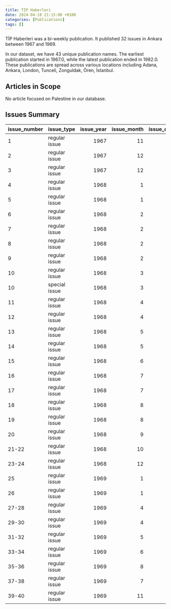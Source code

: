 ```yaml
---
title: TİP Haberleri
date: 2024-04-18 21:15:00 +0100
categories: [Publications]
tags: []
---
```


TİP Haberleri was a bi-weekly publication. It published 32 issues in Ankara between 1967 and 1969.

In our dataset, we have 43 unique publication names. The earliest publication started in 1967.0, while the latest publication ended in 1982.0. These publications are spread across various locations including Adana, Ankara, London, Tunceli, Zonguldak, Ören, İstanbul.

## Articles in Scope

No article focused on Palestine in our database.

## Issues Summary

| issue_number   | issue_type    |   issue_year |   issue_month |   issue_day |
|:---------------|:--------------|-------------:|--------------:|------------:|
| 1              | regular issue |         1967 |            11 |          19 |
| 2              | regular issue |         1967 |            12 |           1 |
| 3              | regular issue |         1967 |            12 |          16 |
| 4              | regular issue |         1968 |             1 |           1 |
| 5              | regular issue |         1968 |             1 |           1 |
| 6              | regular issue |         1968 |             2 |           1 |
| 7              | regular issue |         1968 |             2 |          16 |
| 8              | regular issue |         1968 |             2 |          23 |
| 9              | regular issue |         1968 |             2 |          23 |
| 10             | regular issue |         1968 |             3 |           9 |
| 10             | special issue |         1968 |             3 |           9 |
| 11             | regular issue |         1968 |             4 |           1 |
| 12             | regular issue |         1968 |             4 |          16 |
| 13             | regular issue |         1968 |             5 |           3 |
| 14             | regular issue |         1968 |             5 |          16 |
| 15             | regular issue |         1968 |             6 |           2 |
| 16             | regular issue |         1968 |             7 |           1 |
| 17             | regular issue |         1968 |             7 |          16 |
| 18             | regular issue |         1968 |             8 |           1 |
| 19             | regular issue |         1968 |             8 |          15 |
| 20             | regular issue |         1968 |             9 |           1 |
| 21-22          | regular issue |         1968 |            10 |           6 |
| 23-24          | regular issue |         1968 |            12 |          16 |
| 25             | regular issue |         1969 |             1 |           1 |
| 26             | regular issue |         1969 |             1 |          16 |
| 27-28          | regular issue |         1969 |             4 |          10 |
| 29-30          | regular issue |         1969 |             4 |          25 |
| 31-32          | regular issue |         1969 |             5 |          22 |
| 33-34          | regular issue |         1969 |             6 |          26 |
| 35-36          | regular issue |         1969 |             8 |          21 |
| 37-38          | regular issue |         1969 |             7 |          21 |
| 39-40          | regular issue |         1969 |            11 |          14 |